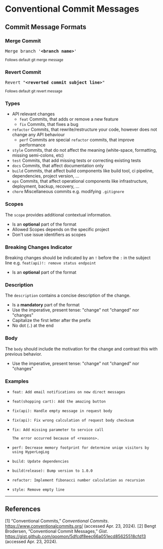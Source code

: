 
# Conventional Commit Messages
## Commit Message Formats

### Merge Commit
<pre>
Merge branch '<b>&lt;branch name&gt;</b>'
</pre>
<sup>Follows default git merge message</sup>

### Revert Commit
<pre>
Revert "<b>&lt;reverted commit subject line&gt;</b>"
</pre>
<sup>Follows default git revert message</sup>

### Types
* API relevant changes
    * `feat` Commits, that adds or remove a new feature
    * `fix` Commits, that fixes a bug
* `refactor` Commits, that rewrite/restructure your code, however does not change any API behaviour
    * `perf` Commits are special `refactor` commits, that improve performance
* `style` Commits, that do not affect the meaning (white-space, formatting, missing semi-colons, etc)
* `test` Commits, that add missing tests or correcting existing tests
* `docs` Commits, that affect documentation only
* `build` Commits, that affect build components like build tool, ci pipeline, dependencies, project version, ...
* `ops` Commits, that affect operational components like infrastructure, deployment, backup, recovery, ...
* `chore` Miscellaneous commits e.g. modifying `.gitignore`

### Scopes
The `scope` provides additional contextual information.
* Is an **optional** part of the format
* Allowed Scopes depends on the specific project
* Don't use issue identifiers as scopes

### Breaking Changes Indicator
Breaking changes should be indicated by an `!` before the `:` in the subject line e.g. `feat(api)!: remove status endpoint`
* Is an **optional** part of the format

### Description
The `description` contains a concise description of the change.
* Is a **mandatory** part of the format
* Use the imperative, present tense: "change" not "changed" nor "changes"
* Capitalize the first letter after the prefix
* No dot (`.`) at the end

### Body
The `body` should include the motivation for the change and contrast this with previous behavior.
* Use the imperative, present tense: "change" not "changed" nor "changes"

### Examples
* ```
  feat: Add email notifications on new direct messages
  ```
* ```
  feat(shopping cart): Add the amazing button
  ```

* ```
  fix(api): Handle empty message in request body
  ```
* ```
  fix(api): Fix wrong calculation of request body checksum
  ```
* ```
  fix: Add missing parameter to service call

  The error occurred because of <reasons>.
  ```
* ```
  perf: Decrease memory footprint for determine uniqe visitors by using HyperLogLog
  ```
* ```
  build: Update dependencies
  ```
* ```
  build(release): Bump version to 1.0.0
  ```
* ```
  refactor: Implement fibonacci number calculation as recursion
  ```
* ```
  style: Remove empty line
  ```

-----
## References
[1] “Conventional Commits,”  _Conventional Commits_. https://www.conventionalcommits.org/ (accessed Apr. 23, 2024).
[2] Bengt Brodersen, “Conventional Commit Messages,”  _Gist_. https://gist.github.com/qoomon/5dfcdf8eec66a051ecd85625518cfd13 (accessed Apr. 23, 2024).

‌

‌